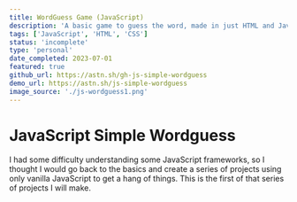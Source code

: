 ```yaml
---
title: WordGuess Game (JavaScript)
description: 'A basic game to guess the word, made in just HTML and JavaScript. Just uses a small list of words from a local JSON file.'
tags: ['JavaScript', 'HTML', 'CSS']
status: 'incomplete'
type: 'personal'
date_completed: 2023-07-01
featured: true
github_url: https://astn.sh/gh-js-simple-wordguess
demo_url: https://astn.sh/js-simple-wordguess
image_source: './js-wordguess1.png'
---
```


# JavaScript Simple Wordguess

I had some difficulty understanding some JavaScript frameworks, so I thought I would go back to the basics and create a series of projects using only vanilla JavaScript to get a hang of things. This is the first of that series of projects I will make.
